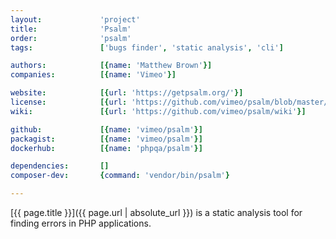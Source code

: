 ```yaml
---
layout:             'project'
title:              'Psalm'
order:              'psalm'
tags:               ['bugs finder', 'static analysis', 'cli'] 

authors:            [{name: 'Matthew Brown'}]
companies:          [{name: 'Vimeo'}]   

website:            [{url: 'https://getpsalm.org/'}]
license:            [{url: 'https://github.com/vimeo/psalm/blob/master/LICENSE', label: 'MIT License'}]
wiki:               [{url: 'https://github.com/vimeo/psalm/wiki'}]

github:             [{name: 'vimeo/psalm'}]
packagist:          [{name: 'vimeo/psalm'}]          
dockerhub:          [{name: 'phpqa/psalm'}]     

dependencies:       []
composer-dev:       {command: 'vendor/bin/psalm'}

---
```


[{{ page.title }}]({{ page.url | absolute_url }}) is a static analysis tool for finding errors in PHP applications.

<!--more--> 
